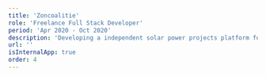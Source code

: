```yaml
---
title: 'Zoncoalitie'
role: 'Freelance Full Stack Developer'
period: 'Apr 2020 - Oct 2020'
description: 'Developing a independent solar power projects platform for Zoncoalitie to bring roof owners and solar suppliers together using Laravel and VueJS'
url: ''
isInternalApp: true
order: 4
---
```

